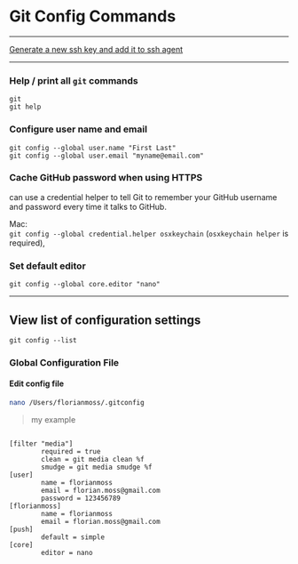 # Git Config Commands

---

[Generate a new ssh key and add it to ssh agent](https://help.github.com/articles/generating-a-new-ssh-key-and-adding-it-to-the-ssh-agent/)

---

### Help / print all `git` commands 
`git`  
`git help`  

### Configure user name and email 
`git config --global user.name "First Last"`  
`git config --global user.email "myname@email.com"`  

### Cache GitHub password when using HTTPS
can use a credential helper to tell Git to remember your GitHub username and password every time it talks to GitHub.

Mac:  
`git config --global credential.helper osxkeychain`  (`osxkeychain helper` is required), 

### Set default editor
`git config --global core.editor "nano"`

---

## View list of configuration settings
`git config --list`

### Global Configuration File
#### Edit config file
```bash
nano /Users/florianmoss/.gitconfig
```

>my example  

```text

[filter "media"]
        required = true
        clean = git media clean %f
        smudge = git media smudge %f
[user]
        name = florianmoss
        email = florian.moss@gmail.com
        password = 123456789
[florianmoss]
        name = florianmoss
        email = florian.moss@gmail.com
[push]
        default = simple
[core]
        editor = nano
        
```
